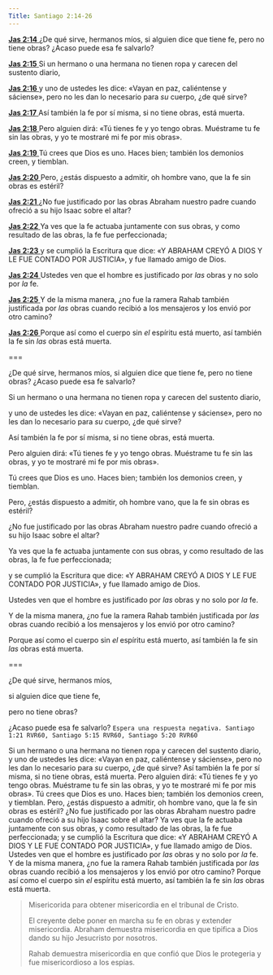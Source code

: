 ```yaml
---
Title: Santiago 2:14-26
---
```


[**Jas 2:14** ](verseid:59.2.14) ¿De qué sirve, hermanos míos, si alguien dice que tiene fe, pero no tiene obras? ¿Acaso puede esa fe salvarlo?

[**Jas 2:15** ](verseid:59.2.15) Si un hermano o una hermana no tienen ropa y carecen del sustento diario,

[**Jas 2:16** ](verseid:59.2.16) y uno de ustedes les dice: «Vayan en paz, caliéntense y sáciense», pero no les dan lo necesario para *su* cuerpo, ¿de qué sirve?

[**Jas 2:17** ](verseid:59.2.17) Así también la fe por sí misma, si no tiene obras, está muerta.

[**Jas 2:18** ](verseid:59.2.18) Pero alguien dirá: «Tú tienes fe y yo tengo obras. Muéstrame tu fe sin las obras, y yo te mostraré mi fe por mis obras».

[**Jas 2:19** ](verseid:59.2.19) Tú crees que Dios es uno. Haces bien; también los demonios creen, y tiemblan.

[**Jas 2:20** ](verseid:59.2.20) Pero, ¿estás dispuesto a admitir, oh hombre vano, que la fe sin obras es estéril?

[**Jas 2:21** ](verseid:59.2.21) ¿No fue justificado por las obras Abraham nuestro padre cuando ofreció a su hijo Isaac sobre el altar?

[**Jas 2:22** ](verseid:59.2.22) Ya ves que la fe actuaba juntamente con sus obras, y como resultado de las obras, la fe fue perfeccionada;

[**Jas 2:23** ](verseid:59.2.23) y se cumplió la Escritura que dice: «Y ABRAHAM CREYÓ A DIOS Y LE FUE CONTADO POR JUSTICIA», y fue llamado amigo de Dios.

[**Jas 2:24** ](verseid:59.2.24) Ustedes ven que el hombre es justificado por *las* obras y no solo por *la* fe.

[**Jas 2:25** ](verseid:59.2.25) Y de la misma manera, ¿no fue la ramera Rahab también justificada por *las* obras cuando recibió a los mensajeros y los envió por otro camino?

[**Jas 2:26** ](verseid:59.2.26) Porque así como el cuerpo sin *el* espíritu está muerto, así también la fe sin *las* obras está muerta.



===

¿De qué sirve, hermanos míos, si alguien dice que tiene fe, pero no tiene obras? ¿Acaso puede esa fe salvarlo?

Si un hermano o una hermana no tienen ropa y carecen del sustento diario,

y uno de ustedes les dice: «Vayan en paz, caliéntense y sáciense», pero no les dan lo necesario para *su* cuerpo, ¿de qué sirve?

Así también la fe por sí misma, si no tiene obras, está muerta.

Pero alguien dirá: «Tú tienes fe y yo tengo obras. Muéstrame tu fe sin las obras, y yo te mostraré mi fe por mis obras».

Tú crees que Dios es uno. Haces bien; también los demonios creen, y tiemblan.

Pero, ¿estás dispuesto a admitir, oh hombre vano, que la fe sin obras es estéril?

¿No fue justificado por las obras Abraham nuestro padre cuando ofreció a su hijo Isaac sobre el altar?

Ya ves que la fe actuaba juntamente con sus obras, y como resultado de las obras, la fe fue perfeccionada;

y se cumplió la Escritura que dice: «Y ABRAHAM CREYÓ A DIOS Y LE FUE CONTADO POR JUSTICIA», y fue llamado amigo de Dios.

Ustedes ven que el hombre es justificado por *las* obras y no solo por *la* fe.

Y de la misma manera, ¿no fue la ramera Rahab también justificada por *las* obras cuando recibió a los mensajeros y los envió por otro camino?

Porque así como el cuerpo sin *el* espíritu está muerto, así también la fe sin *las* obras está muerta.

===

¿De qué sirve, hermanos míos, 

si alguien dice que tiene fe, 

pero no tiene obras? 

¿Acaso puede esa fe salvarlo? `Espera una respuesta negativa. Santiago 1:21 RVR60, Santiago 5:15 RVR60, Santiago 5:20 RVR60`

Si un hermano o una hermana no tienen ropa y carecen del sustento diario, y uno de ustedes les dice: «Vayan en paz, caliéntense y sáciense», pero no les dan lo necesario para *su* cuerpo, ¿de qué sirve? Así también la fe por sí misma, si no tiene obras, está muerta. Pero alguien dirá: «Tú tienes fe y yo tengo obras. Muéstrame tu fe sin las obras, y yo te mostraré mi fe por mis obras». Tú crees que Dios es uno. Haces bien; también los demonios creen, y tiemblan. Pero, ¿estás dispuesto a admitir, oh hombre vano, que la fe sin obras es estéril? ¿No fue justificado por las obras Abraham nuestro padre cuando ofreció a su hijo Isaac sobre el altar? Ya ves que la fe actuaba juntamente con sus obras, y como resultado de las obras, la fe fue perfeccionada; y se cumplió la Escritura que dice: «Y ABRAHAM CREYÓ A DIOS Y LE FUE CONTADO POR JUSTICIA», y fue llamado amigo de Dios. Ustedes ven que el hombre es justificado por *las* obras y no solo por *la* fe. Y de la misma manera, ¿no fue la ramera Rahab también justificada por *las* obras cuando recibió a los mensajeros y los envió por otro camino? Porque así como el cuerpo sin *el* espíritu está muerto, así también la fe sin *las* obras está muerta.

> Misericorida para obtener misericordia en el tribunal de Cristo. 
>
> El creyente debe poner en marcha su fe en obras y extender misericordia. Abraham demuestra misericordia en que tipifica a Dios dando su hijo Jesucristo por nosotros.
>
> Rahab demuestra misericordia en que confió que Dios le protegeria y fue misericordioso a los espias. 

